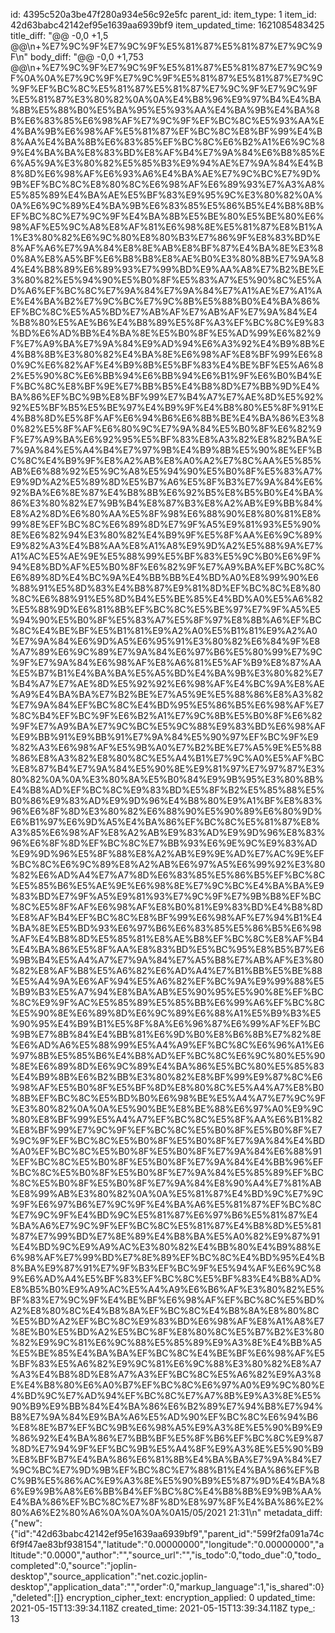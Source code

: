 id: 4395c520a3be47f280a934e56c92e5fc
parent_id: 
item_type: 1
item_id: 42d63babc42142ef95e1639aa6939bf9
item_updated_time: 1621085483425
title_diff: "@@ -0,0 +1,5 @@\\n+%E7%9C%9F%E7%9C%9F%E5%81%87%E5%81%87%E7%9C%9F\\n"
body_diff: "@@ -0,0 +1,753 @@\\n+%E7%9C%9F%E7%9C%9F%E5%81%87%E5%81%87%E7%9C%9F%0A%0A%E7%9C%9F%E7%9C%9F%E5%81%87%E5%81%87%E7%9C%9F%EF%BC%8C%E5%81%87%E5%81%87%E7%9C%9F%E7%9C%9F%E5%81%87%E3%80%82%0A%0A%E4%B8%96%E9%97%B4%E4%BA%8B%E5%88%B0%E5%BA%95%E5%93%AA%E4%BA%9B%E4%BA%8B%E6%83%85%E6%98%AF%E7%9C%9F%EF%BC%8C%E5%93%AA%E4%BA%9B%E6%98%AF%E5%81%87%EF%BC%8C%E8%BF%99%E4%B8%AA%E4%BA%8B%E6%83%85%EF%BC%8C%E6%B2%A1%E6%9C%89%E4%BA%BA%E8%83%BD%E8%AF%B4%E7%9A%84%E6%B8%85%E6%A5%9A%E3%80%82%E5%85%B3%E9%94%AE%E7%9A%84%E4%B8%8D%E6%98%AF%E6%93%A6%E4%BA%AE%E7%9C%BC%E7%9D%9B%EF%BC%8C%E8%80%8C%E6%98%AF%E6%89%93%E7%A3%A8%E5%85%89%E4%BA%AE%E5%BF%83%E9%95%9C%E3%80%82%0A%0A%E6%9C%89%E4%BA%9B%E6%83%85%E5%86%B5%E4%B8%8B%EF%BC%8C%E7%9C%9F%E4%BA%8B%E5%BE%80%E5%BE%80%E6%98%AF%E5%9C%A8%E8%AF%81%E6%98%8E%E5%81%87%E8%B1%A1%E3%80%82%E6%9C%80%E8%80%B3%E7%86%9F%E8%83%BD%E8%AF%A6%E7%9A%84%E8%8E%AB%E8%BF%87%E4%BA%8E%E3%80%8A%E8%A5%BF%E6%B8%B8%E8%AE%B0%E3%80%8B%E7%9A%84%E4%B8%89%E6%89%93%E7%99%BD%E9%AA%A8%E7%B2%BE%E3%80%82%E5%94%90%E5%B0%8F%E5%83%A7%E5%90%8C%E5%AD%A6%EF%BC%8C%E7%9A%84%E7%9A%84%E7%A1%AE%E7%A1%AE%E4%BA%B2%E7%9C%BC%E7%9C%8B%E5%88%B0%E4%BA%86%EF%BC%8C%E5%A5%BD%E7%AB%AF%E7%AB%AF%E7%9A%84%E4%B8%80%E5%AE%B6%E4%B8%89%E5%8F%A3%EF%BC%8C%E9%83%BD%E6%AD%BB%E4%BA%8E%E5%B0%8F%E5%AD%99%E6%82%9F%E7%A9%BA%E7%9A%84%E9%AD%94%E6%A3%92%E4%B9%8B%E4%B8%8B%E3%80%82%E4%BA%8E%E6%98%AF%E8%BF%99%E6%80%9C%E6%82%AF%E4%B9%8B%E5%BF%83%E4%BE%BF%E5%A6%82%E5%90%8C%E6%BB%94%E6%BB%94%E6%B1%9F%E6%B0%B4%EF%BC%8C%E8%BF%9E%E7%BB%B5%E4%B8%8D%E7%BB%9D%E4%BA%86%EF%BC%9B%E8%BF%99%E7%B4%A7%E7%AE%8D%E5%92%92%E5%BF%B5%E5%BE%97%E4%B9%9F%E4%B8%80%E5%8F%91%E4%B8%8D%E5%8F%AF%E6%94%B6%E6%8B%BE%E4%BA%86%E3%80%82%E5%8F%AF%E6%80%9C%E7%9A%84%E5%B0%8F%E6%82%9F%E7%A9%BA%E6%92%95%E5%BF%83%E8%A3%82%E8%82%BA%E7%9A%84%E5%A4%B4%E7%97%9B%E4%B9%8B%E5%90%8E%EF%BC%8C%E4%B9%9F%E8%A2%AB%E8%A0%A2%E7%8C%AA%E5%85%AB%E6%88%92%E5%9C%A8%E5%94%90%E5%B0%8F%E5%83%A7%E9%9D%A2%E5%89%8D%E5%B7%A6%E5%8F%B3%E7%9A%84%E6%92%BA%E6%8E%87%E4%B8%8B%E6%92%B5%E8%B5%B0%E4%BA%86%E3%80%82%E7%9B%B4%E8%87%B3%E8%A2%AB%E9%BB%84%E8%A2%8D%E6%80%AA%E5%8F%98%E6%88%90%E8%80%81%E8%99%8E%EF%BC%8C%E6%89%8D%E7%9F%A5%E9%81%93%E5%90%8E%E6%82%94%E3%80%82%E4%B9%9F%E5%8F%AA%E6%9C%89%E9%82%A3%E4%B8%AA%E8%A1%A8%E9%9D%A2%E5%88%9A%E7%A1%AC%E5%AE%9E%E5%88%99%E5%BF%83%E5%9C%B0%E6%9F%94%E8%BD%AF%E5%B0%8F%E6%82%9F%E7%A9%BA%EF%BC%8C%E6%89%8D%E4%BC%9A%E4%BB%BB%E4%BD%A0%E8%99%90%E6%88%91%E5%8D%83%E4%B8%87%E9%81%8D%EF%BC%8C%E8%80%8C%E6%88%91%E5%8D%B4%E5%BE%85%E4%BD%A0%E5%A6%82%E5%88%9D%E6%81%8B%EF%BC%8C%E5%BE%97%E7%9F%A5%E5%94%90%E5%B0%8F%E5%83%A7%E5%8F%97%E8%8B%A6%EF%BC%8C%E4%BE%BF%E5%B1%81%E9%A2%A0%E5%B1%81%E9%A2%A0%E7%9A%84%E6%9D%A5%E6%95%91%E3%80%82%E6%84%9F%E8%A7%89%E6%9C%89%E7%9A%84%E6%97%B6%E5%80%99%E7%9C%9F%E7%9A%84%E6%98%AF%E8%A6%81%E5%AF%B9%E8%87%AA%E5%B7%B1%E4%BA%BA%E5%A5%BD%E4%BA%9B%E3%80%82%E7%B4%A7%E7%AE%8D%E5%92%92%E6%98%AF%E4%BC%9A%E8%AE%A9%E4%BA%BA%E7%B2%BE%E7%A5%9E%E5%88%86%E8%A3%82%E7%9A%84%EF%BC%8C%E4%BD%95%E5%86%B5%E6%98%AF%E7%8C%B4%EF%BC%9F%E6%B2%A1%E7%9C%8B%E5%B0%8F%E6%82%9F%E7%A9%BA%E7%9C%BC%E5%9C%88%E9%83%BD%E6%98%AF%E9%BB%91%E9%BB%91%E7%9A%84%E5%90%97%EF%BC%9F%E9%82%A3%E6%98%AF%E5%9B%A0%E7%B2%BE%E7%A5%9E%E5%88%86%E8%A3%82%E8%80%8C%E5%A4%B1%E7%9C%A0%E5%AF%BC%E8%87%B4%E7%9A%84%E5%90%8E%E9%81%97%E7%97%87%E3%80%82%0A%0A%E3%80%8A%E5%B0%84%E9%9B%95%E3%80%8B%E4%B8%AD%EF%BC%8C%E9%83%BD%E5%8F%B2%E5%85%88%E5%B0%86%E9%83%AD%E9%9D%96%E4%B8%80%E9%A1%BF%E8%83%96%E6%8F%8D%E3%80%82%E6%88%90%E5%90%89%E6%80%9D%E6%B1%97%E6%9D%A5%E4%BA%86%EF%BC%8C%E5%81%87%E8%A3%85%E6%98%AF%E8%A2%AB%E9%83%AD%E9%9D%96%E8%83%96%E6%8F%8D%EF%BC%8C%E7%BB%93%E6%9E%9C%E9%83%AD%E9%9D%96%E5%8F%88%E8%A2%AB%E9%9E%AD%E7%AC%9E%EF%BC%8C%E6%9C%89%E8%A2%AB%E6%97%A5%E6%99%92%E3%80%82%E6%AD%A4%E7%A7%8D%E6%83%85%E5%86%B5%EF%BC%8C%E5%85%B6%E5%AE%9E%E6%98%8E%E7%9C%BC%E4%BA%BA%E9%83%BD%E7%9F%A5%E9%81%93%E7%9C%9F%E7%9B%B8%EF%BC%8C%E5%8F%AF%E6%98%AF%E8%B0%81%E9%83%BD%E4%B8%8D%E8%AF%B4%EF%BC%8C%E8%BF%99%E6%98%AF%E7%94%B1%E4%BA%8E%E5%BD%93%E6%97%B6%E6%83%85%E5%86%B5%E6%98%AF%E4%B8%8D%E5%85%81%E8%AE%B8%EF%BC%8C%E8%AF%B4%E4%BA%86%E5%8F%AA%E8%83%BD%E5%BC%95%E8%B5%B7%E6%9B%B4%E5%A4%A7%E7%9A%84%E7%A5%B8%E7%AB%AF%E3%80%82%E8%AF%B8%E5%A6%82%E6%AD%A4%E7%B1%BB%E5%BE%88%E5%A4%9A%E6%AF%94%E5%A6%82%EF%BC%9A%E9%99%88%E5%B9%B3%E5%A7%94%E8%BA%AB%E5%90%95%E5%90%8E%EF%BC%8C%E9%9F%AC%E5%85%89%E5%85%BB%E6%99%A6%EF%BC%8C%E5%90%8E%E6%89%8D%E6%9C%89%E6%88%A1%E5%B9%B3%E5%90%95%E4%B9%B1%E5%8F%8A%E6%96%87%E6%99%AF%EF%BC%9B%E7%8B%84%E4%BB%81%E6%9D%B0%E8%B6%8B%E7%82%8E%E6%AD%A6%E5%88%99%E5%A4%A9%EF%BC%8C%E6%96%A1%E6%97%8B%E5%85%B6%E4%B8%AD%EF%BC%8C%E6%9C%80%E5%90%8E%E6%89%8D%E6%9C%89%E4%BA%86%E5%BC%80%E5%85%83%E4%B9%8B%E6%B2%BB%E3%80%82%E8%BF%99%E9%87%8C%E6%98%AF%E5%B0%8F%E5%BF%8D%E8%80%8C%E5%A4%A7%E8%B0%8B%EF%BC%8C%E5%BD%B0%E6%98%BE%E5%A4%A7%E7%9C%9F%E3%80%82%0A%0A%E5%90%BE%E8%BE%88%E6%97%A0%E9%9C%80%E8%BF%99%E5%A4%A7%EF%BC%8C%E5%8F%AA%E6%B1%82%E8%BF%99%E7%9C%9F%EF%BC%8C%E5%B0%8F%E5%B0%8F%E7%9C%9F%EF%BC%8C%E5%B0%8F%E5%B0%8F%E7%9A%84%E4%BD%A0%EF%BC%8C%E5%B0%8F%E5%B0%8F%E7%9A%84%E6%88%91%EF%BC%8C%E5%B0%8F%E5%B0%8F%E7%9A%84%E4%BB%96%EF%BC%8C%E5%B0%8F%E5%B0%8F%E7%9A%84%E5%85%89%EF%BC%8C%E5%B0%8F%E5%B0%8F%E7%9A%84%E8%90%A4%E7%81%AB%E8%99%AB%E3%80%82%0A%0A%E5%81%87%E4%BD%9C%E7%9C%9F%E6%97%B6%E7%9C%9F%E4%BA%A6%E5%81%87%EF%BC%8C%E7%9C%9F%E4%BD%9C%E5%81%87%E6%97%B6%E5%81%87%E4%BA%A6%E7%9C%9F%EF%BC%8C%E5%81%87%E4%B8%8D%E5%81%87%E7%99%BD%E7%8E%89%E4%B8%BA%E5%A0%82%E9%87%91%E4%BD%9C%E9%A9%AC%E3%80%82%E4%BB%80%E4%B9%88%E6%98%AF%E7%99%BD%E7%8E%89%EF%BC%8C%E4%BD%95%E4%B8%BA%E9%87%91%E7%9F%B3%EF%BC%9F%E5%94%AF%E6%9C%89%E6%AD%A4%E5%BF%83%EF%BC%8C%E5%BF%83%E4%B8%AD%E8%B5%B0%E9%A9%AC%E5%A4%A9%E6%B6%AF%E3%80%82%E5%BF%83%E7%9C%9F%E4%BE%BF%E6%98%AF%EF%BC%8C%E5%BD%A2%E8%80%8C%E4%B8%8A%EF%BC%8C%E4%B8%8A%E8%80%8C%E5%BD%A2%EF%BC%8C%E9%83%BD%E6%98%AF%E8%A1%A8%E7%8E%B0%E5%BD%A2%E5%BC%8F%E8%80%8C%E5%B7%B2%E3%80%82%E9%9C%81%E6%9C%88%E5%85%89%E9%A3%8E%E4%BB%A5%E5%BE%85%E4%BA%BA%EF%BC%8C%E4%BE%BF%E6%98%AF%E5%BF%83%E5%A6%82%E9%9C%81%E6%9C%88%E3%80%82%E8%A7%A3%E4%B8%8D%E8%A7%A3%EF%BC%8C%E5%A6%82%E9%A3%8E%E4%B8%80%E6%A0%B7%EF%BC%8C%E6%97%A0%E9%9C%80%E4%BD%9C%E7%AD%94%EF%BC%8C%E7%A7%8B%E9%A3%8E%E5%90%B9%E9%BB%84%E4%BA%86%E6%B2%89%E7%94%B8%E7%94%B8%E7%9A%84%E9%BA%A6%E5%AD%90%EF%BC%8C%E6%94%B6%E8%8E%B7%EF%BC%9B%E6%98%A5%E9%A3%8E%E5%90%B9%E9%86%92%E4%BA%86%E7%BB%BF%E5%8F%B6%EF%BC%8C%E9%87%8D%E7%94%9F%EF%BC%9B%E5%A4%8F%E9%A3%8E%E5%90%B9%E8%BF%B7%E4%BA%86%E6%81%8B%E4%BA%BA%E7%9A%84%E7%9C%BC%E7%9D%9B%EF%BC%8C%E7%88%B1%E4%BA%86%EF%BC%9B%E5%86%AC%E9%A3%8E%E5%90%B9%E5%87%9D%E4%BA%86%E9%9B%A8%E6%BB%B4%EF%BC%8C%E4%B8%8B%E9%9B%AA%E4%BA%86%EF%BC%8C%E7%8F%8D%E8%97%8F%E4%BA%86%E2%80%A6%E2%80%A6%0A%0A%0A%0A15/05/2021 21:31\\n"
metadata_diff: {"new":{"id":"42d63babc42142ef95e1639aa6939bf9","parent_id":"599f2fa091a74c6f9f47ae83bf938154","latitude":"0.00000000","longitude":"0.00000000","altitude":"0.0000","author":"","source_url":"","is_todo":0,"todo_due":0,"todo_completed":0,"source":"joplin-desktop","source_application":"net.cozic.joplin-desktop","application_data":"","order":0,"markup_language":1,"is_shared":0},"deleted":[]}
encryption_cipher_text: 
encryption_applied: 0
updated_time: 2021-05-15T13:39:34.118Z
created_time: 2021-05-15T13:39:34.118Z
type_: 13